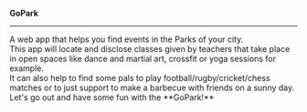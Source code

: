 **GoPark** <br>
<hr/>
A web app that helps you find events in the Parks of your city. <br>
This app will locate and disclose classes given by teachers that take place in open spaces like dance and martial art, crossfit or yoga sessions for example. <br>
It can also help to find some pals to play football/rugby/cricket/chess matches or to just support to make a barbecue with friends on a sunny day. <br>
Let's go out and have some fun with the **GoPark!**
